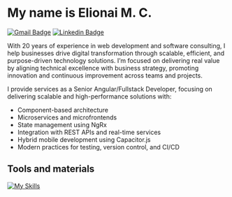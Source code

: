 # My name is Elionai M. C.

[![Gmail Badge](https://img.shields.io/badge/-gmail-c14438?style=for-the-badge&logo=Gmail&logoColor=white&link=mailto:eli.embits@gmail.com)](mailto:eli.embits@gmail.com) [![Linkedin Badge](https://img.shields.io/badge/-linkedin-blue?style=for-the-badge&logo=Linkedin&logoColor=white&link=https://www.linkedin.com/in/elionai)](https://www.linkedin.com/in/elionai)

With 20 years of experience in web development and software consulting, I help businesses drive digital transformation through scalable, efficient, and purpose-driven technology solutions. I’m focused on delivering real value by aligning technical excellence with business strategy, promoting innovation and continuous improvement across teams and projects.

I provide services as a Senior Angular/Fullstack Developer, focusing on delivering scalable and high-performance solutions with:
- Component-based architecture
- Microservices and microfrontends
- State management using NgRx
- Integration with REST APIs and real-time services
- Hybrid mobile development using Capacitor.js
- Modern practices for testing, version control, and CI/CD

## Tools and materials

[![My Skills](https://skillicons.dev/icons?i=html,css,js,typescript,angular,nestjs,nodejs,php,r,python,postman,docker,azure,bitbucket,github,mongodb,prisma,firebase,postgresql,mysql&perline=5)](https://skillicons.dev)
